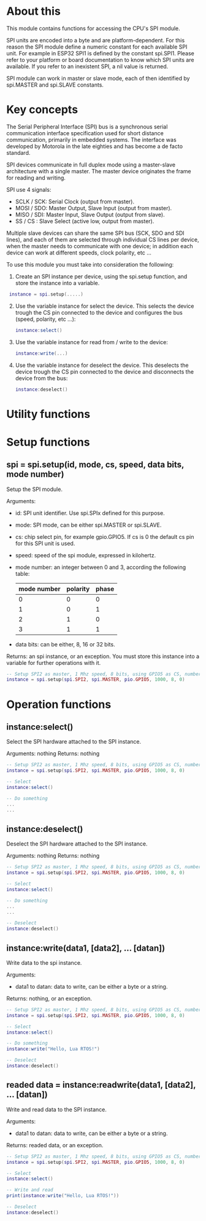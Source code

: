# About this

This module contains functions for accessing the CPU's SPI module.

SPI units are encoded into a byte and are platform-dependent. For this reason the SPI module define a numeric constant for each available SPI unit. For example in ESP32 SPI1 is defined by the constant spi.SPI1. Please refer to your platform or board documentation to know which SPI units are available. If you refer to an inexistent SPI, a nil value is returned.

SPI module can work in master or slave mode, each of then identified by spi.MASTER and spi.SLAVE constants.


# Key concepts

The Serial Peripheral Interface (SPI) bus is a synchronous serial communication interface specification used for short distance communication, primarily in embedded systems. The interface was developed by Motorola in the late eighties and has become a de facto standard.

SPI devices communicate in full duplex mode using a master-slave architecture with a single master. The master device originates the frame for reading and writing. 

SPI use 4 signals:

* SCLK / SCK: Serial Clock (output from master).
* MOSI / SDO: Master Output, Slave Input (output from master).
* MISO / SDI: Master Input, Slave Output (output from slave).
* SS   / CS : Slave Select (active low, output from master).

Multiple slave devices can share the same SPI bus (SCK, SDO and SDI lines), and each of them are selected through individual CS lines per device, when the master needs to communicate with one device; in addition each device can work at different speeds, clock polarity, etc ...

To use this module you must take into consideration the following:

1. Create an SPI instance per device, using the spi.setup function, and store the instance into a variable.

  ```lua
   instance = spi.setup(.....)
   ```

2. Use the variable instance for select the device. This selects the device trough the CS pin connected to the device and configures the bus (speed, polarity, etc ...):

   ```lua
   instance:select()
   ```

3. Use the variable instance for read from / write to the device:

   ```lua
   instance:write(...)
   ```

4. Use the variable instance for deselect the device. This deselects the device trough the CS pin connected to the device and disconnects the device from the bus:

   ```lua
   instance:deselect()
   ```

# Utility functions

# Setup functions

## spi = spi.setup(id, mode, cs, speed, data bits, mode number)

Setup the SPI module.

Arguments:

* id: SPI unit identifier. Use spi.SPIx defined for this purpose.
* mode: SPI mode, can be either spi.MASTER or spi.SLAVE.
* cs: chip select pin, for example gpio.GPIO5. If cs is 0 the default cs pin for this SPI unit is used.
* speed: speed of the spi module, expressed in kilohertz.
* mode number: an integer between 0 and 3, according the following table:

  |mode number|polarity|phase|
  |-----------|--------|-----|
  |     0     |   0    |  0  |
  |     1     |   0    |  1  |
  |     2     |   1    |  0  |
  |     3     |   1    |  1  |

* data bits: can be either, 8, 16 or 32 bits.

Returns: an spi instance, or an exception. You must store this instance into a variable for further operations with it.

```lua
-- Setup SPI2 as master, 1 Mhz speed, 8 bits, using GPIO5 as CS, number mode 0
instance = spi.setup(spi.SPI2, spi.MASTER, pio.GPIO5, 1000, 8, 0)
```

# Operation functions

## instance:select()

Select the SPI hardware attached to the SPI instance.

Arguments: nothing
Returns: nothing


```lua
-- Setup SPI2 as master, 1 Mhz speed, 8 bits, using GPIO5 as CS, number mode 0
instance = spi.setup(spi.SPI2, spi.MASTER, pio.GPIO5, 1000, 8, 0)

-- Select
instance:select()

-- Do something
...
...
```


## instance:deselect()

Deselect the SPI hardware attached to the SPI instance.

Arguments: nothing
Returns: nothing


```lua
-- Setup SPI2 as master, 1 Mhz speed, 8 bits, using GPIO5 as CS, number mode 0
instance = spi.setup(spi.SPI2, spi.MASTER, pio.GPIO5, 1000, 8, 0)

-- Select
instance:select()

-- Do something
...
...

-- Deselect
instance:deselect()
```


## instance:write(data1, [data2], ... [datan])

Write data to the spi instance.

Arguments:
* data1 to datan: data to write, can be either a byte or a string.

Returns: nothing, or an exception.

```lua
-- Setup SPI2 as master, 1 Mhz speed, 8 bits, using GPIO5 as CS, number mode 0
instance = spi.setup(spi.SPI2, spi.MASTER, pio.GPIO5, 1000, 8, 0)

-- Select
instance:select()

-- Do something
instance:write("Hello, Lua RTOS!")

-- Deselect
instance:deselect()
```


## readed data = instance:readwrite(data1, [data2], ... [datan])

Write and read data to the SPI instance.

Arguments:
* data1 to datan: data to write, can be either a byte or a string.

Returns: readed data, or an exception.

```lua
-- Setup SPI2 as master, 1 Mhz speed, 8 bits, using GPIO5 as CS, number mode 0
instance = spi.setup(spi.SPI2, spi.MASTER, pio.GPIO5, 1000, 8, 0)

-- Select
instance:select()

-- Write and read
print(instance:write("Hello, Lua RTOS!"))

-- Deselect
instance:deselect()
```